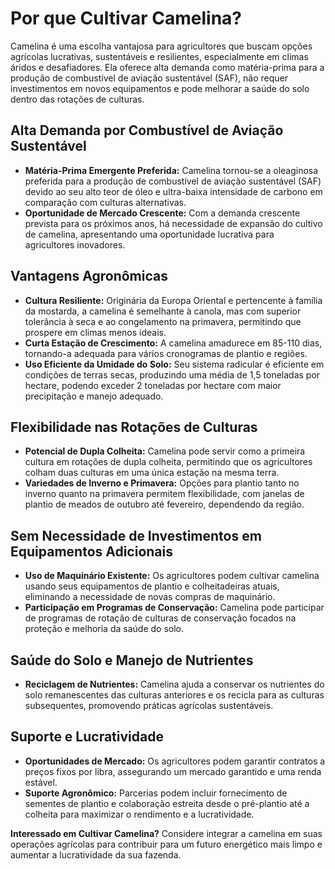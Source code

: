 # Por que Cultivar Camelina?
Camelina é uma escolha vantajosa para agricultores que buscam opções agrícolas lucrativas, sustentáveis e resilientes, especialmente em climas áridos e desafiadores. Ela oferece alta demanda como matéria-prima para a produção de combustível de aviação sustentável (SAF), não requer investimentos em novos equipamentos e pode melhorar a saúde do solo dentro das rotações de culturas.

## Alta Demanda por Combustível de Aviação Sustentável

- **Matéria-Prima Emergente Preferida:** Camelina tornou-se a oleaginosa preferida para a produção de combustível de aviação sustentável (SAF) devido ao seu alto teor de óleo e ultra-baixa intensidade de carbono em comparação com culturas alternativas.
- **Oportunidade de Mercado Crescente:** Com a demanda crescente prevista para os próximos anos, há necessidade de expansão do cultivo de camelina, apresentando uma oportunidade lucrativa para agricultores inovadores.

## Vantagens Agronômicas

- **Cultura Resiliente:** Originária da Europa Oriental e pertencente à família da mostarda, a camelina é semelhante à canola, mas com superior tolerância à seca e ao congelamento na primavera, permitindo que prospere em climas menos ideais.
- **Curta Estação de Crescimento:** A camelina amadurece em 85-110 dias, tornando-a adequada para vários cronogramas de plantio e regiões.
- **Uso Eficiente da Umidade do Solo:** Seu sistema radicular é eficiente em condições de terras secas, produzindo uma média de 1,5 toneladas por hectare, podendo exceder 2 toneladas por hectare com maior precipitação e manejo adequado.

## Flexibilidade nas Rotações de Culturas

- **Potencial de Dupla Colheita:** Camelina pode servir como a primeira cultura em rotações de dupla colheita, permitindo que os agricultores colham duas culturas em uma única estação na mesma terra.
- **Variedades de Inverno e Primavera:** Opções para plantio tanto no inverno quanto na primavera permitem flexibilidade, com janelas de plantio de meados de outubro até fevereiro, dependendo da região.

## Sem Necessidade de Investimentos em Equipamentos Adicionais

- **Uso de Maquinário Existente:** Os agricultores podem cultivar camelina usando seus equipamentos de plantio e colheitadeiras atuais, eliminando a necessidade de novas compras de maquinário.
- **Participação em Programas de Conservação:** Camelina pode participar de programas de rotação de culturas de conservação focados na proteção e melhoria da saúde do solo.

## Saúde do Solo e Manejo de Nutrientes

- **Reciclagem de Nutrientes:** Camelina ajuda a conservar os nutrientes do solo remanescentes das culturas anteriores e os recicla para as culturas subsequentes, promovendo práticas agrícolas sustentáveis.

## Suporte e Lucratividade

- **Oportunidades de Mercado:** Os agricultores podem garantir contratos a preços fixos por libra, assegurando um mercado garantido e uma renda estável.
- **Suporte Agronômico:** Parcerias podem incluir fornecimento de sementes de plantio e colaboração estreita desde o pré-plantio até a colheita para maximizar o rendimento e a lucratividade.

**Interessado em Cultivar Camelina?** Considere integrar a camelina em suas operações agrícolas para contribuir para um futuro energético mais limpo e aumentar a lucratividade da sua fazenda.